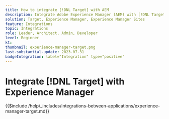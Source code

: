 ```yaml
---
title: How to integrate [!DNL Target] with AEM
description: Integrate Adobe Experience Manager (AEM) with [!DNL Target] to deliver personalized experiences.
solution: Target, Experience Manager, Experience Manager Sites
feature: Integrations
topic: Integrations
role: Leader, Architect, Admin, Developer
level: Beginner
kt:
thumbnail: experience-manager-target.png
last-substantial-update: 2023-07-31
badgeIntegration: label="Integration" type="positive"
---
```


# Integrate [!DNL Target] with Experience Manager

{{$include /help/_includes/integrations-between-applications/experience-manager-target.md}}
